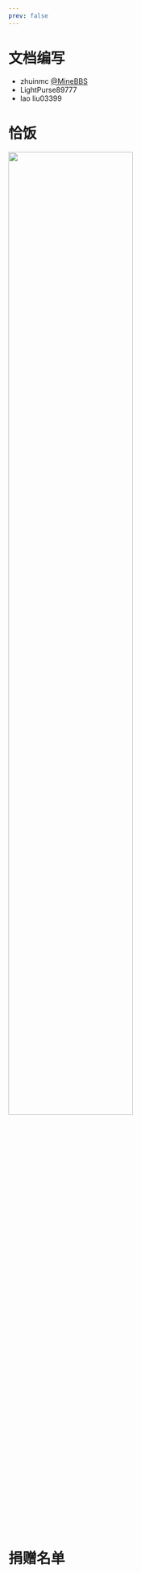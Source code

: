 ```yaml
---
prev: false
---
```


# 文档编写
- zhuinmc [@MineBBS](https://www.minebbs.com/members/azhunotfound.4315/)
- LightPurse89777
- lao liu03399

# 恰饭
<img src=/恰饭.jpg width=70% />

# 捐赠名单
<!--@include: Donate.md-->
